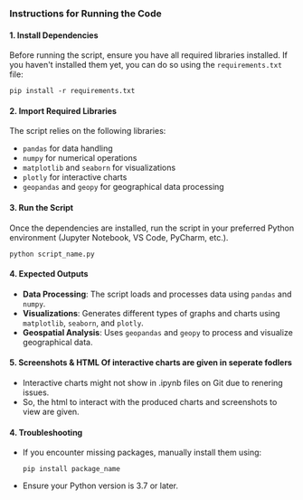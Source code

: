 ### Instructions for Running the Code

#### 1. Install Dependencies
Before running the script, ensure you have all required libraries installed. If you haven't installed them yet, you can do so using the `requirements.txt` file:

```
pip install -r requirements.txt
```

#### 2. Import Required Libraries
The script relies on the following libraries:
- `pandas` for data handling
- `numpy` for numerical operations
- `matplotlib` and `seaborn` for visualizations
- `plotly` for interactive charts
- `geopandas` and `geopy` for geographical data processing

#### 3. Run the Script
Once the dependencies are installed, run the script in your preferred Python environment (Jupyter Notebook, VS Code, PyCharm, etc.).

```
python script_name.py
```

#### 4. Expected Outputs
- **Data Processing**: The script loads and processes data using `pandas` and `numpy`.
- **Visualizations**: Generates different types of graphs and charts using `matplotlib`, `seaborn`, and `plotly`.
- **Geospatial Analysis**: Uses `geopandas` and `geopy` to process and visualize geographical data.

  
#### 5. Screenshots & HTML Of interactive charts are given in seperate fodlers
- Interactive charts might not show in .ipynb files on Git due to renering issues.
- So, the html to interact with the produced charts and screenshots to view are given.

#### 4. Troubleshooting
- If you encounter missing packages, manually install them using:
  ```
  pip install package_name
  ```
- Ensure your Python version is 3.7 or later.
